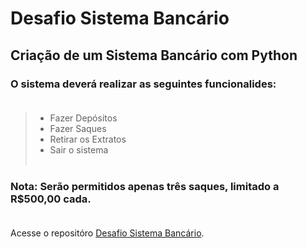 # Desafio Sistema Bancário

## Criação de um Sistema Bancário com Python

### O sistema deverá realizar as seguintes funcionalides:<br><br>
>  - Fazer Depósitos
>  - Fazer Saques
>  - Retirar os Extratos
>  - Sair o sistema<br><br>


### Nota: Serão permitidos apenas três saques, limitado a R$500,00 cada.<br><br>


Acesse o repositóro [Desafio Sistema Bancário](https://github.com/Leandromrbs/dio-desafio-sistema-bancario).
  